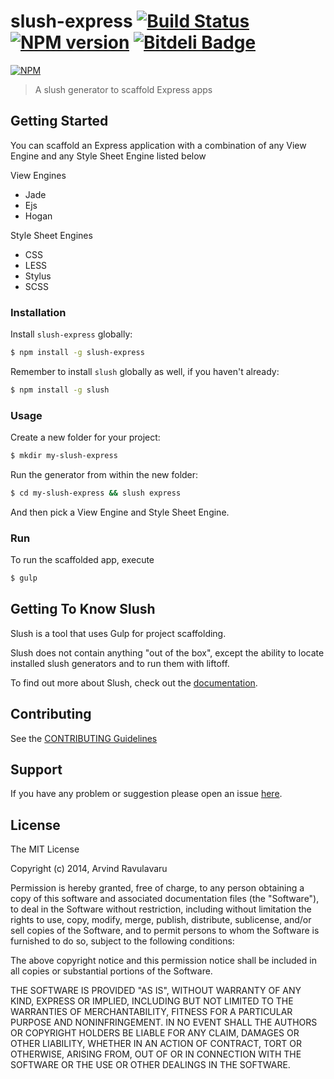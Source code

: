 # slush-express [![Build Status](https://secure.travis-ci.org/arvindr21/slush-express.png?branch=master)](https://travis-ci.org/arvindr21/slush-express) [![NPM version](https://badge-me.herokuapp.com/api/npm/slush-express.png)](http://badges.enytc.com/for/npm/slush-express) [![Bitdeli Badge](https://d2weczhvl823v0.cloudfront.net/arvindr21/slush-express/trend.png)](https://bitdeli.com/free "Bitdeli Badge")

[![NPM](https://nodei.co/npm/slush-express.png?downloads=true&stars=true)](https://nodei.co/npm/slush-express/)

> A slush generator to scaffold Express apps

## Getting Started

You can scaffold an Express application with a combination of any View Engine and any Style Sheet Engine listed below

View Engines
* Jade
* Ejs
* Hogan

Style Sheet Engines
* CSS
* LESS
* Stylus
* SCSS

### Installation

Install `slush-express` globally:

```bash
$ npm install -g slush-express
```

Remember to install `slush` globally as well, if you haven't already:

```bash
$ npm install -g slush
```

### Usage

Create a new folder for your project:

```bash
$ mkdir my-slush-express
```

Run the generator from within the new folder:

```bash
$ cd my-slush-express && slush express
```

And then pick a View Engine and Style Sheet Engine.

### Run 
To run the scaffolded app, execute

```bash
$ gulp
```

## Getting To Know Slush

Slush is a tool that uses Gulp for project scaffolding.

Slush does not contain anything "out of the box", except the ability to locate installed slush generators and to run them with liftoff.

To find out more about Slush, check out the [documentation](https://github.com/klei/slush).

## Contributing

See the [CONTRIBUTING Guidelines](https://github.com/arvindr21/slush-express/blob/master/CONTRIBUTING.md)

## Support
If you have any problem or suggestion please open an issue [here](https://github.com/arvindr21/slush-express/issues).

## License 

The MIT License

Copyright (c) 2014, Arvind Ravulavaru

Permission is hereby granted, free of charge, to any person
obtaining a copy of this software and associated documentation
files (the "Software"), to deal in the Software without
restriction, including without limitation the rights to use,
copy, modify, merge, publish, distribute, sublicense, and/or sell
copies of the Software, and to permit persons to whom the
Software is furnished to do so, subject to the following
conditions:

The above copyright notice and this permission notice shall be
included in all copies or substantial portions of the Software.

THE SOFTWARE IS PROVIDED "AS IS", WITHOUT WARRANTY OF ANY KIND,
EXPRESS OR IMPLIED, INCLUDING BUT NOT LIMITED TO THE WARRANTIES
OF MERCHANTABILITY, FITNESS FOR A PARTICULAR PURPOSE AND
NONINFRINGEMENT. IN NO EVENT SHALL THE AUTHORS OR COPYRIGHT
HOLDERS BE LIABLE FOR ANY CLAIM, DAMAGES OR OTHER LIABILITY,
WHETHER IN AN ACTION OF CONTRACT, TORT OR OTHERWISE, ARISING
FROM, OUT OF OR IN CONNECTION WITH THE SOFTWARE OR THE USE OR
OTHER DEALINGS IN THE SOFTWARE.